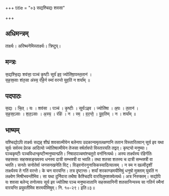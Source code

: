 +++
title = "०३ सद्यश्चिद्यः शवसा"

+++
## अधिमन्त्रम्
तार्क्ष्यः। अरिष्थनेमिस्तार्क्ष्यः। त्रिष्टुप्।

## मन्त्रः
स॒द्यश्चि॒द्यः शव॑सा॒ पञ्च॑ कृ॒ष्टीः सूर्य॑ इव॒ ज्योति॑षा॒पस्त॒तान॑ ।  
स॒ह॒स्र॒साः श॑त॒सा अ॑स्य॒ रंहि॒र्न स्मा॑ वरन्ते युव॒तिं न शर्या॑म् ॥

## पदपाठः
स॒द्यः । चि॒त् । यः । शव॑सा । पञ्च॑ । कृ॒ष्टीः । सूर्यः॑ऽइव । ज्योति॑षा । अ॒पः । त॒तान॑ ।  
स॒ह॒स्र॒ऽसाः । श॒त॒ऽसाः । अ॒स्य॒ । रंहिः॑ । न । स्म॒ । व॒र॒न्ते॒ । यु॒व॒तिम् । न । शर्या॑म् ॥

## भाष्यम्
यश्चिद्योऽपि तार्क्ष्यः सद्यह् शीघ्रं शवसात्मीयेन बलेनाप उदकान्यमृतलक्षणानि ततान विस्तारितवान् सूर्य इव यथा सूर्यः सर्वस्य प्रेरक आदित्यो ज्योतिषात्मीयेन तेजसा वर्षर्तावपो विस्तारयति तद्वत्। कृष्टयो मनुष्याः। पञ्चकृष्टीः पञ्चविधान्कृष्टीन्मनुष्यान्प्रति। निषादपञ्चमांश्चतुरो वर्नानित्यर्थः। अस्य तार्क्ष्यस्य रंहिर्गतिः सहस्रसाः सहस्रसङ्ख्यस्य धनस्य दात्री सम्भक्त्री वा भवति। तथा शतसा शतस्य च दात्री सम्भक्त्री वा भवति। सनतेः सनोतेर्वा जनसनखनेति विट्। विड्वनोरनुनासिकस्यादित्यात्वम् । न स्म न खल्वीदृशीं तार्क्ष्यस्य ते गतिं वरन्ते। के चन वारयन्ति। तत्र दृष्टान्तः। शर्यां शरकाण्डमयीमिषुं धनुषो मुक्ताम् युवतिं न लक्ष्येण मिश्रीभवन्तीमिव। सा यथा दुर्निवारा तथैषा कैश्चिदपि वारयितुमशक्येत्यर्थः। अत्र निरुक्तम्। सद्योपि यः शवसा बलेन्द् तनोत्यपः सूर्य इव ज्योतिषा पञ्च मनुष्यजातानि सहस्रसानिनी शतसानिन्यस्य सा गतिर्न स्मैनां वारयन्ति प्रयुवतीमिव शरमयीमिषुम्। नि. १०-२९। इति॥३॥